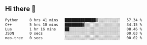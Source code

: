 ## Hi there 👋

<!--START_SECTION:waka-->

```txt
Python     8 hrs 41 mins   ██████████████▒░░░░░░░░░░   57.34 %
C++        5 hrs 10 mins   ████████▓░░░░░░░░░░░░░░░░   34.15 %
Lua        1 hr 16 mins    ██░░░░░░░░░░░░░░░░░░░░░░░   08.46 %
JSON       0 secs          ░░░░░░░░░░░░░░░░░░░░░░░░░   00.03 %
neo-tree   0 secs          ░░░░░░░░░░░░░░░░░░░░░░░░░   00.02 %
```

<!--END_SECTION:waka-->
